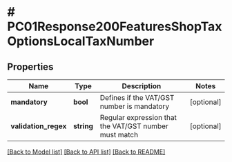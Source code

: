 # # PC01Response200FeaturesShopTaxOptionsLocalTaxNumber

## Properties

Name | Type | Description | Notes
------------ | ------------- | ------------- | -------------
**mandatory** | **bool** | Defines if the VAT/GST number is mandatory | [optional]
**validation_regex** | **string** | Regular expression that the VAT/GST number must match | [optional]

[[Back to Model list]](../../README.md#models) [[Back to API list]](../../README.md#endpoints) [[Back to README]](../../README.md)
